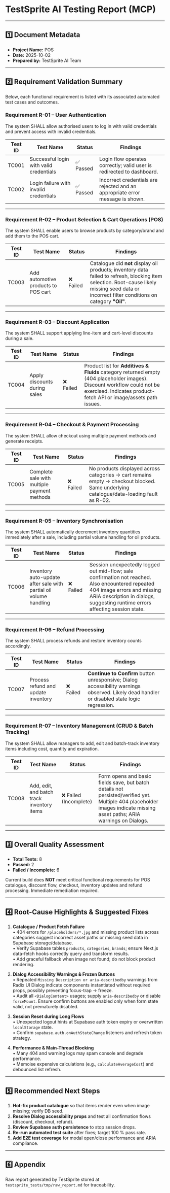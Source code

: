 # TestSprite AI Testing Report (MCP)

---

## 1️⃣ Document Metadata
- **Project Name:** POS
- **Date:** 2025-10-02
- **Prepared by:** TestSprite AI Team

---

## 2️⃣ Requirement Validation Summary

Below, each functional requirement is listed with its associated automated test cases and outcomes.

### Requirement R-01 – User Authentication
The system SHALL allow authorised users to log in with valid credentials and prevent access with invalid credentials.

| Test ID | Test Name | Status | Findings |
|---------|-----------|--------|----------|
| TC001 | Successful login with valid credentials | ✅ Passed | Login flow operates correctly; valid user is redirected to dashboard. |
| TC002 | Login failure with invalid credentials | ✅ Passed | Incorrect credentials are rejected and an appropriate error message is shown. |

---

### Requirement R-02 – Product Selection & Cart Operations (POS)
The system SHALL enable users to browse products by category/brand and add them to the POS cart.

| Test ID | Test Name | Status | Findings |
|---------|-----------|--------|----------|
| TC003 | Add automotive products to POS cart | ❌ Failed | Catalogue did **not** display oil products; inventory data failed to refresh, blocking item selection. Root-cause likely missing seed data or incorrect filter conditions on category **"Oil"**. |

---

### Requirement R-03 – Discount Application
The system SHALL support applying line-item and cart-level discounts during a sale.

| Test ID | Test Name | Status | Findings |
|---------|-----------|--------|----------|
| TC004 | Apply discounts during sales | ❌ Failed | Product list for **Additives & Fluids** category returned empty (404 placeholder images). Discount workflow could not be exercised. Indicates product-fetch API or image/assets path issues. |

---

### Requirement R-04 – Checkout & Payment Processing
The system SHALL allow checkout using multiple payment methods and generate receipts.

| Test ID | Test Name | Status | Findings |
|---------|-----------|--------|----------|
| TC005 | Complete sale with multiple payment methods | ❌ Failed | No products displayed across categories → cart remains empty → checkout blocked. Same underlying catalogue/data-loading fault as R-02.

---

### Requirement R-05 – Inventory Synchronisation
The system SHALL automatically decrement inventory quantities immediately after a sale, including partial volume handling for oil products.

| Test ID | Test Name | Status | Findings |
|---------|-----------|--------|----------|
| TC006 | Inventory auto-update after sale with partial oil volume handling | ❌ Failed | Session unexpectedly logged out mid-flow; sale confirmation not reached. Also encountered repeated 404 image errors and missing ARIA description in dialogs, suggesting runtime errors affecting session state. |

---

### Requirement R-06 – Refund Processing
The system SHALL process refunds and restore inventory counts accordingly.

| Test ID | Test Name | Status | Findings |
|---------|-----------|--------|----------|
| TC007 | Process refund and update inventory | ❌ Failed | **Continue to Confirm** button unresponsive; Dialog accessibility warnings observed. Likely dead handler or disabled state logic regression. |

---

### Requirement R-07 – Inventory Management (CRUD & Batch Tracking)
The system SHALL allow managers to add, edit and batch-track inventory items including cost, quantity and expiration.

| Test ID | Test Name | Status | Findings |
|---------|-----------|--------|----------|
| TC008 | Add, edit, and batch track inventory items | ❌ Failed (Incomplete) | Form opens and basic fields save, but batch details not persisted/verified yet. Multiple 404 placeholder images indicate missing asset paths; ARIA warnings on Dialogs. |

---

## 3️⃣ Overall Quality Assessment

* **Total Tests:** 8  
* **Passed:** 2  
* **Failed / Incomplete:** 6  

Current build does **NOT** meet critical functional requirements for POS catalogue, discount flow, checkout, inventory updates and refund processing. Immediate remediation required.

---

## 4️⃣ Root-Cause Highlights & Suggested Fixes

1. **Catalogue / Product Fetch Failure**  
   • 404 errors for `/placeholders/*.jpg` and missing product lists across categories suggest incorrect asset paths or missing seed data in Supabase storage/database.  
   • Verify Supabase tables `products`, `categories`, `brands`; ensure Next.js data-fetch hooks correctly query and transform results.  
   • Add graceful fallback when image not found; do not block product rendering.

2. **Dialog Accessibility Warnings & Frozen Buttons**  
   • Repeated `Missing Description or aria-describedby` warnings from Radix UI Dialog indicate components instantiated without required props, possibly preventing focus-trap → freeze.  
   • Audit all `<DialogContent>` usages; supply `aria-describedby` or disable `forceMount`. Ensure confirm buttons are enabled only when form state valid, not prematurely disabled.

3. **Session Reset during Long Flows**  
   • Unexpected logout hints at Supabase auth token expiry or overwritten `localStorage` state.  
   • Confirm `supabase.auth.onAuthStateChange` listeners and refresh token strategy.

4. **Performance & Main-Thread Blocking**  
   • Many 404 and warning logs may spam console and degrade performance.  
   • Memoise expensive calculations (e.g., `calculateAverageCost`) and debounced list refresh.

---

## 5️⃣ Recommended Next Steps

1. **Hot-fix product catalogue** so that items render even when image missing; verify DB seed.  
2. **Resolve Dialog accessibility props** and test all confirmation flows (discount, checkout, refund).  
3. **Review Supabase auth persistence** to stop session drops.  
4. **Re-run automated test suite** after fixes; target 100 % pass rate.  
5. **Add E2E test coverage** for modal open/close performance and ARIA compliance.

---

## 6️⃣ Appendix

Raw report generated by TestSprite stored at `testsprite_tests/tmp/raw_report.md` for traceability.